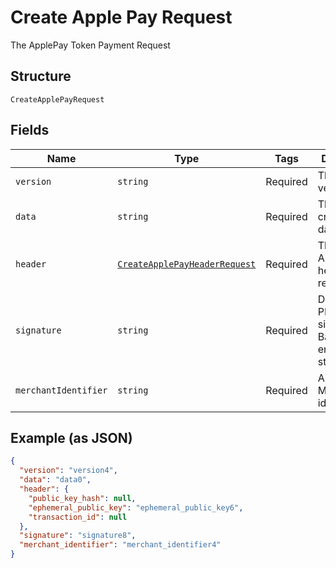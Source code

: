 
# Create Apple Pay Request

The ApplePay Token Payment Request

## Structure

`CreateApplePayRequest`

## Fields

| Name | Type | Tags | Description | Getter | Setter |
|  --- | --- | --- | --- | --- | --- |
| `version` | `string` | Required | The token version | getVersion(): string | setVersion(string version): void |
| `data` | `string` | Required | The cryptography data | getData(): string | setData(string data): void |
| `header` | [`CreateApplePayHeaderRequest`](../../doc/models/create-apple-pay-header-request.md) | Required | The ApplePay header request | getHeader(): CreateApplePayHeaderRequest | setHeader(CreateApplePayHeaderRequest header): void |
| `signature` | `string` | Required | Detached PKCS #7 signature, Base64 encoded as string | getSignature(): string | setSignature(string signature): void |
| `merchantIdentifier` | `string` | Required | ApplePay Merchant identifier | getMerchantIdentifier(): string | setMerchantIdentifier(string merchantIdentifier): void |

## Example (as JSON)

```json
{
  "version": "version4",
  "data": "data0",
  "header": {
    "public_key_hash": null,
    "ephemeral_public_key": "ephemeral_public_key6",
    "transaction_id": null
  },
  "signature": "signature8",
  "merchant_identifier": "merchant_identifier4"
}
```

